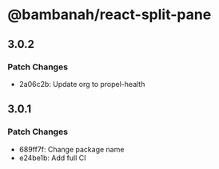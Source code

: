 # @bambanah/react-split-pane

## 3.0.2

### Patch Changes

- 2a06c2b: Update org to propel-health

## 3.0.1

### Patch Changes

- 689ff7f: Change package name
- e24be1b: Add full CI
